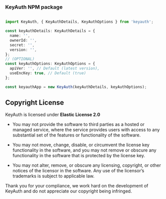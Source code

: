 ### KeyAuth NPM package


```typescript

import KeyAuth, { KeyAuthDetails, KeyAuthOptions } from 'keyauth';

const keyAuthDetails: KeyAuthDetails = {
  name: '',
  ownerId: '',
  secret: '',
  version: '',
};
// (OPTIONAL)
const keyAuthOptions: KeyAuthOptions = {
  apiVer: '', // Default (latest version),
  useEncKey: true, // Default (true)
};

const keyauthApp = new KeyAuth(keyAuthDetails, keyAuthOptions);

```

## Copyright License

KeyAuth is licensed under **Elastic License 2.0**

* You may not provide the software to third parties as a hosted or managed
service, where the service provides users with access to any substantial set of
the features or functionality of the software.

* You may not move, change, disable, or circumvent the license key functionality
in the software, and you may not remove or obscure any functionality in the
software that is protected by the license key.

* You may not alter, remove, or obscure any licensing, copyright, or other notices
of the licensor in the software. Any use of the licensor’s trademarks is subject
to applicable law.

Thank you for your compliance, we work hard on the development of KeyAuth and do not appreciate our copyright being infringed.